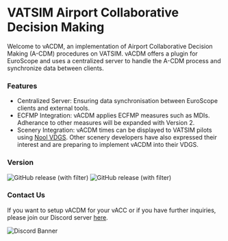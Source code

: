 # VATSIM Airport Collaborative Decision Making

Welcome to vACDM, an implementation of Airport Collaborative Decision Making (A-CDM) procedures on VATSIM.
vACDM offers a plugin for EuroScope and uses a centralized server to handle the A-CDM process and synchronize data between clients.

### Features

- Centralized Server: Ensuring data synchronisation between EuroScope clients and external tools.
- ECFMP Integration: vACDM applies ECFMP measures such as MDIs.
  Adherance to other measures will be expanded with Version 2.
- Scenery Integration: vACDM times can be displayed to VATSIM pilots using [Nool VDGS](https://vdgs.nool.ee).
  Other scenery developers have also expressed their interest and are preparing to implement vACDM into their VDGS.

### Version

![GitHub release (with filter)](https://img.shields.io/github/v/release/vacdm/vacdm-plugin-v1?label=Plugin) ![GitHub release (with filter)](https://img.shields.io/github/v/release/vacdm/vacdm?label=Backend)

### Contact Us

If you want to setup vACDM for your vACC or if you have further inquiries, please join our Discord server [here](https://discord.gg/uspkrZzrWv).

![Discord Banner](https://discord.com/api/guilds/802213274443579462/widget.png?style=banner2)
